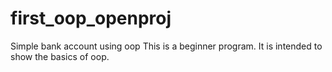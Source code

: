 # first_oop_openproj
Simple bank account using oop
This is a beginner program. It is intended to show the basics of oop. 
